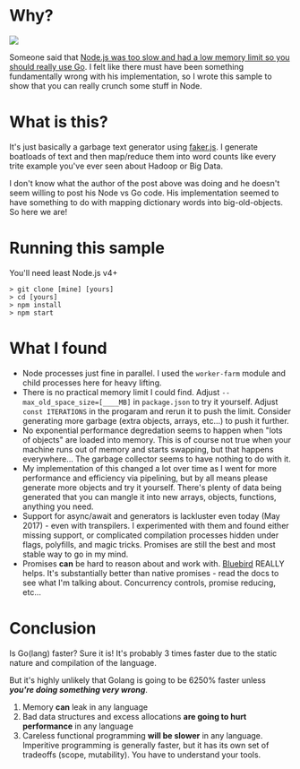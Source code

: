 Why?
=======
![](http://1.bp.blogspot.com/-rdcDy8HhAkY/UHqQSpM236I/AAAAAAAAJe4/J4Zc4iyfW_Q/s1600/Can't+stop+now+someone+is+wrong+on+the+internet.jpg)

Someone said that [Node.js was too slow and had a low memory limit so you should really use Go](https://hackernoon.com/i-wrote-some-golang-and-it-felt-great-3c3367a67db5). I felt like there must have been something fundamentally wrong with his implementation, so I wrote this sample to show that you can really crunch some stuff in Node.

What is this?
================

It's just basically a garbage text generator using [faker.js](https://github.com/marak/Faker.js/). I generate boatloads of text and then map/reduce them into word counts like every trite example you've ever seen about Hadoop or Big Data.

I don't know what the author of the post above was doing and he doesn't seem willing to post his Node vs Go code. His implementation seemed to have something to do with mapping dictionary words into big-old-objects. So here we are!

Running this sample
======================

You'll need least Node.js v4+

```
> git clone [mine] [yours]
> cd [yours]
> npm install
> npm start
```

What I found
===============

- Node processes just fine in parallel. I used the `worker-farm` module and child processes here for heavy lifting.
- There is no practical memory limit I could find. Adjust `--max_old_space_size=[____MB]` in `package.json` to try it yourself. Adjust `const ITERATIONS` in the progaram and rerun it to push the limit. Consider generating more garbage (extra objects, arrays, etc...) to push it further.
- No exponential performance degredation seems to happen when "lots of objects" are loaded into memory. This is of course not true when your machine runs out of memory and starts swapping, but that happens everywhere... The garbage collector seems to have nothing to do with it.
- My implementation of this changed a lot over time as I went for more performance and efficiency via pipelining, but by all means please generate more objects and try it yourself. There's plenty of data being generated that you can mangle it into new arrays, objects, functions, anything you need.
- Support for async/await and generators is lackluster even today (May 2017) - even with transpilers. I experimented with them and found either missing support, or complicated compilation processes hidden under flags, polyfills, and magic tricks. Promises are still the best and most stable way to go in my mind.
- Promises **can** be hard to reason about and work with. [Bluebird](http://bluebirdjs.com) REALLY helps. It's substantially better than native promises - read the docs to see what I'm talking about. Concurrency controls, promise reducing, etc...

Conclusion
============

Is Go(lang) faster? Sure it is! It's probably 3 times faster due to the static nature and compilation of the language.

But it's highly unlikely that Golang is going to be 6250% faster unless ***you're doing something very wrong***.

1. Memory **can** leak in any language
2. Bad data structures and excess allocations **are going to hurt performance** in any language
3. Careless functional programming **will be slower** in any language. Imperitive programming is generally faster, but it has its own set of tradeoffs (scope, mutability). You have to understand your tools.
